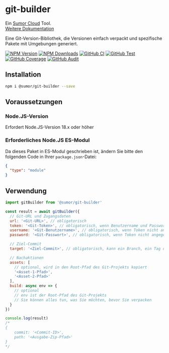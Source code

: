 # git-builder

Ein [Sumor Cloud](https://sumor.cloud) Tool.  
[Weitere Dokumentation](https://sumor.cloud/git-builder)

Eine Git-Version-Bibliothek, die Versionen einfach verpackt und spezifische Pakete mit Umgebungen generiert.

[![NPM Version](https://img.shields.io/npm/v/@sumor/git-builder?logo=npm&label=NPM)](https://www.npmjs.com/package/@sumor/git-builder)
[![NPM Downloads](https://img.shields.io/npm/dw/@sumor/git-builder?logo=npm&label=Downloads)](https://www.npmjs.com/package/@sumor/git-builder)
[![GitHub CI](https://img.shields.io/github/actions/workflow/status/sumor-cloud/git-builder/ci.yml?logo=github&label=CI)](https://github.com/sumor-cloud/git-builder/actions/workflows/ci.yml)
[![GitHub Test](https://img.shields.io/github/actions/workflow/status/sumor-cloud/git-builder/ut.yml?logo=github&label=Test)](https://github.com/sumor-cloud/git-builder/actions/workflows/ut.yml)
[![GitHub Coverage](https://img.shields.io/github/actions/workflow/status/sumor-cloud/git-builder/coverage.yml?logo=github&label=Coverage)](https://github.com/sumor-cloud/git-builder/actions/workflows/coverage.yml)
[![GitHub Audit](https://img.shields.io/github/actions/workflow/status/sumor-cloud/git-builder/audit.yml?logo=github&label=Audit)](https://github.com/sumor-cloud/git-builder/actions/workflows/audit.yml)

## Installation

```bash
npm i @sumor/git-builder --save
```

## Voraussetzungen

### Node.JS-Version

Erfordert Node.JS-Version 18.x oder höher

### Erforderliches Node.JS ES-Modul

Da dieses Paket in ES-Modul geschrieben ist,
ändern Sie bitte den folgenden Code in Ihrer `package.json`-Datei:

```json
{
  "type": "module"
}
```

## Verwendung

```javascript
import gitBuilder from '@sumor/git-builder'

const result = await gitBuilder({
  // Git-URL und Zugangsdaten
  url: '<Git-URL>', // obligatorisch
  token: '<Git-Token>', // obligatorisch, wenn Benutzername und Passwort nicht angegeben sind
  username: '<Git-Benutzername>', // obligatorisch, wenn Token nicht angegeben ist
  password: '<Git-Passwort>', // obligatorisch, wenn Token nicht angegeben ist

  // Ziel-Commit
  target: '<Ziel-Commit>', // obligatorisch, kann ein Branch, ein Tag oder ein Commit sein

  // Nachaktionen
  assets: [
    // optional, wird in den Root-Pfad des Git-Projekts kopiert
    '<Asset-1-Pfad>',
    '<Asset-2-Pfad>'
  ],
  build: async env => {
    // optional
    // env ist der Root-Pfad des Git-Projekts
    // Sie können alles tun, was Sie möchten, bevor Sie verpacken
  }
})

console.log(result)
/*
{
    commit: '<Commit-ID>',
    path: '<Ausgabe-Zip-Pfad>'
} 
*/
```
